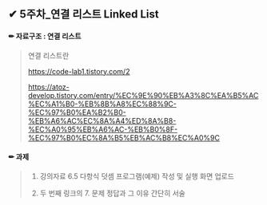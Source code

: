 ## ✔ 5주차_연결 리스트 Linked List

#### ✏ 자료구조 : 연결 리스트

> 연결 리스트란
>
> https://code-lab1.tistory.com/2
>
> https://atoz-develop.tistory.com/entry/%EC%9E%90%EB%A3%8C%EA%B5%AC%EC%A1%B0-%EB%8B%A8%EC%88%9C-%EC%97%B0%EA%B2%B0-%EB%A6%AC%EC%8A%A4%ED%8A%B8-%EC%A0%95%EB%A6%AC-%EB%B0%8F-%EC%97%B0%EC%8A%B5%EB%AC%B8%EC%A0%9C

    
#### ✏ 과제

> 1. 강의자료 6.5 다항식 덧셈 프로그램(예제) 작성 및 실행 화면 업로드
>
> 2. 두 번째 링크의 7. 문제 정답과 그 이유 간단히 서술
